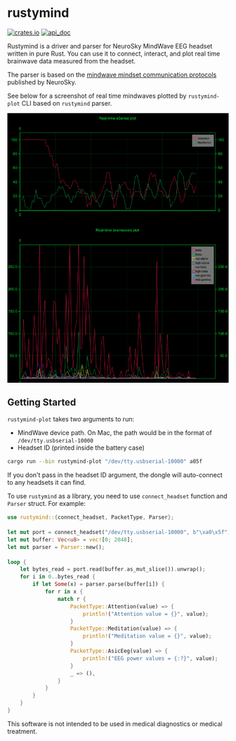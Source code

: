 # rustymind

[![crates.io](https://img.shields.io/crates/v/rustymind.svg?style=flat-square)](https://crates.io/crates/rustymind)
[![api_doc](https://img.shields.io/badge/doc-api-blue)](https://docs.rs/rustymind)

Rustymind is a driver and parser for NeuroSky MindWave EEG headset written in pure Rust. You can use it to connect, interact, and plot real time brainwave data measured from the headset.

The parser is based on the [mindwave mindset communication protocols](./docs) published by NeuroSky.

See below for a screenshot of real time mindwaves plotted by `rustymind-plot` CLI based on `rustymind` parser.

![Real time plot screenshot](./docs/plot_demo.png)

## Getting Started

`rustymind-plot` takes two arguments to run:

- MindWave device path. On Mac, the path would be in the format of `/dev/tty.usbserial-10000`
- Headset ID (printed inside the battery case)

```sh
cargo run --bin rustymind-plot "/dev/tty.usbserial-10000" a05f
```

If you don't pass in the headset ID argument, the dongle will auto-connect to any headsets it can find.

To use `rustymind` as a library, you need to use `connect_headset` function and `Parser` struct. For example:

```rust
use rustymind::{connect_headset, PacketType, Parser};

let mut port = connect_headset("/dev/tty.usbserial-10000", b"\xa0\x5f")?;
let mut buffer: Vec<u8> = vec![0; 2048];
let mut parser = Parser::new();

loop {
    let bytes_read = port.read(buffer.as_mut_slice()).unwrap();
    for i in 0..bytes_read {
        if let Some(x) = parser.parse(buffer[i]) {
            for r in x {
                match r {
                    PacketType::Attention(value) => {
                        println!("Attention value = {}", value);
                    }
                    PacketType::Meditation(value) => {
                        println!("Meditation value = {}", value);
                    }
                    PacketType::AsicEeg(value) => {
                        println!("EEG power values = {:?}", value);
                    }
                    _ => (),
                }
            }
        }
    }
}
```

This software is not intended to be used in medical diagnostics or medical
treatment.
